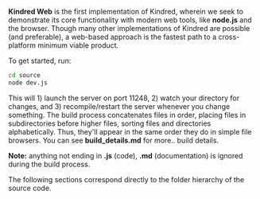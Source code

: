 **Kindred Web** is the first implementation of Kindred, wherein we seek to demonstrate its core functionality with modern web tools, like **node.js** and the browser. Though many other implementations of Kindred are possible (and preferable), a web-based approach is the fastest path to a cross-platform minimum viable product. 

To get started, run: 

```bash
cd source
node dev.js
```

This will 1) launch the server on port 11248, 2) watch your directory for changes, and 3) recompile/restart the server whenever you change something. The build process concatenates files in order, placing files in subdirectories before higher files, sorting files and directories alphabetically. Thus, they'll appear in the same order they do in simple file browsers. You can see **build_details.md** for more.. build details.

**Note:** anything not ending in **.js** (code), **.md** (documentation) is ignored during the build process.  

The following sections correspond directly to the folder hierarchy of the source code.
